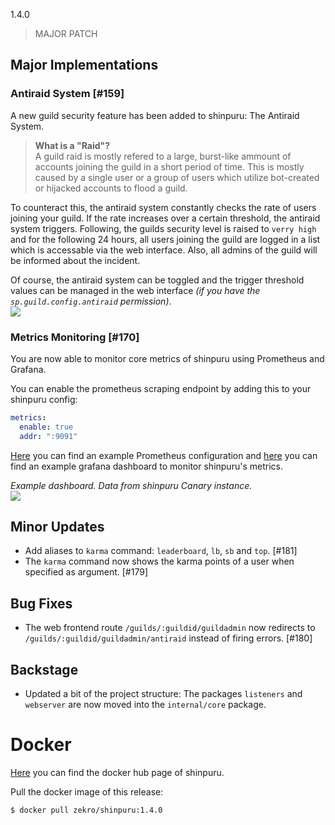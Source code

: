 1.4.0

> MAJOR PATCH

## Major Implementations

### Antiraid System [#159]

A new guild security feature has been added to shinpuru: The Antiraid System.

> **What is a "Raid"?**  
> A guild raid is mostly refered to a large, burst-like ammount of accounts joining the guild in a short period of time. This is mostly caused by a single user or a group of users which utilize bot-created or hijacked accounts to flood a guild.

To counteract this, the antiraid system constantly checks the rate of users joining your guild. If the rate increases over a certain threshold, the antiraid system triggers. Following, the guilds security level is raised to `verry high` and for the following 24 hours, all users joining the guild are logged in a list which is accessable via the web interface. Also, all admins of the guild will be informed about the incident.

Of course, the antiraid system can be toggled and the trigger threshold values can be managed in the web interface *(if you have the `sp.guild.config.antiraid` permission)*.  
![](https://i.imgur.com/vLMgrM9.png)

### Metrics Monitoring [#170]

You are now able to monitor core metrics of shinpuru using Prometheus and Grafana.

You can enable the prometheus scraping endpoint by adding this to your shinpuru config:
```yml
metrics:
  enable: true
  addr: ":9091"
```

[Here](https://github.com/zekroTJA/shinpuru/blob/master/config/prometheus/prometheus.yml) you can find an example Prometheus configuration and [here](https://github.com/zekroTJA/shinpuru/blob/master/config/grafana/example-dashboard.json) you can find an example grafana dashboard to monitor shinpuru's metrics.  

*Example dashboard. Data from shinpuru Canary instance.*  
![](https://i.imgur.com/fEkV7fe.png)


## Minor Updates

- Add aliases to `karma` command: `leaderboard`, `lb`, `sb` and `top`. [#181]
- The `karma` command now shows the karma points of a user when specified as argument. [#179]

## Bug Fixes

- The web frontend route `/guilds/:guildid/guildadmin` now redirects to `/guilds/:guildid/guildadmin/antiraid` instead of firing errors. [#180]

## Backstage

- Updated a bit of the project structure: The packages `listeners` and `webserver` are now moved into the `internal/core` package.

# Docker

[Here](https://hub.docker.com/r/zekro/shinpuru) you can find the docker hub page of shinpuru.

Pull the docker image of this release:
```
$ docker pull zekro/shinpuru:1.4.0
```
